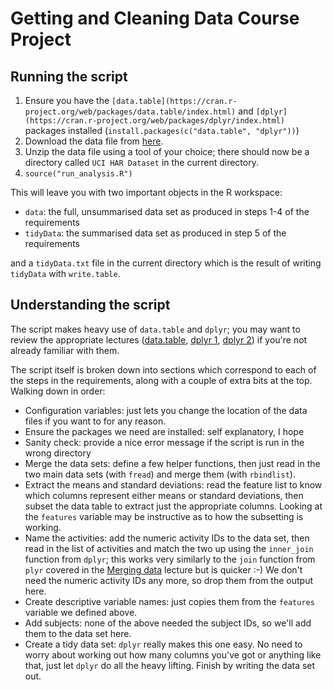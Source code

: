 # Getting and Cleaning Data Course Project

## Running the script

1. Ensure you have the `[data.table](https://cran.r-project.org/web/packages/data.table/index.html)` and
`[dplyr](https://cran.r-project.org/web/packages/dplyr/index.html)` packages installed (`install.packages(c("data.table", "dplyr"))`)
2. Download the data file from [here](https://d396qusza40orc.cloudfront.net/getdata%2Fprojectfiles%2FUCI%20HAR%20Dataset.zip).
3. Unzip the data file using a tool of your choice; there should now be a directory called `UCI HAR Dataset` in the current directory.
4. `source("run_analysis.R")`

This will leave you with two important objects in the R workspace:

* `data`: the full, unsummarised data set as produced in steps 1-4 of the requirements
* `tidyData`: the summarised data set as produced in step 5 of the requirements

and a `tidyData.txt` file in the current directory which is the result of writing `tidyData` with `write.table`.

## Understanding the script

The script makes heavy use of `data.table` and `dplyr`; you may want to review the appropriate lectures
([data.table](https://class.coursera.org/getdata-033/lecture/19), [dplyr 1](https://class.coursera.org/getdata-033/lecture/57), [dplyr
2](https://class.coursera.org/getdata-033/lecture/59)) if you're not already familiar with them.

The script itself is broken down into sections which correspond to each of the steps in the requirements, along with a couple of extra bits at the
top. Walking down in order:

- Configuration variables: just lets you change the location of the data files if you want to for any reason.
- Ensure the packages we need are installed: self explanatory, I hope
- Sanity check: provide a nice error message if the script is run in the wrong directory
- Merge the data sets: define a few helper functions, then just read in the two main data sets (with `fread`) and merge them (with `rbindlist`).
- Extract the means and standard deviations: read the feature list to know which columns represent either means or standard deviations, then subset
the data table to extract just the appropriate columns. Looking at the `features` variable may be instructive as to how the subsetting is working.
- Name the activities: add the numeric activity IDs to the data set, then read in the list of activities and match the two up using the `inner_join`
  function from `dplyr`; this works very similarly to the `join` function from `plyr` covered in the [Merging
  data](https://class.coursera.org/getdata-033/lecture/39) lecture but is quicker :-) We don't need the numeric activity IDs any more, so drop them
  from the output here.
- Create descriptive variable names: just copies them from the `features` variable we defined above.
- Add subjects: none of the above needed the subject IDs, so we'll add them to the data set here.
- Create a tidy data set: `dplyr` really makes this one easy. No need to worry about working out how many columns you've got or anything like that,
  just let `dplyr` do all the heavy lifting. Finish by writing the data set out.
